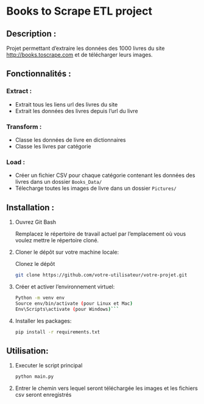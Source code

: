 # Books to Scrape ETL project

## Description :
Projet permettant d’extraire les données des 1000 livres du site http://books.toscrape.com et de télécharger leurs images.

## Fonctionnalités :
### Extract :
- Extrait tous les liens url des livres du site
- Extrait les données des livres depuis l’url du livre

### Transform :
- Classe les données de livre en dictionnaires
- Classe les livres par catégorie

### Load :
- Créer un fichier CSV pour chaque catégorie contenant les données des livres dans un dossier `Books_Data/`
- Télecharge toutes les images de livre dans un dossier `Pictures/`

## Installation :

1. Ouvrez Git Bash

    Remplacez le répertoire de travail actuel par l’emplacement où vous voulez mettre le répertoire cloné.

2. Cloner le dépôt sur votre machine locale:

    Clonez le dépôt
    ```bash
    git clone https://github.com/votre-utilisateur/votre-projet.git
    ```

3. Créer et activer l’environnement virtuel:
   
    ```bash
    Python -m venv env
    Source env/bin/activate (pour Linux et Mac)
    Env\Scripts\activate (pour Windows)```

4. Installer les packages:
   
    ```bash
    pip install -r requirements.txt
    ```

## Utilisation:
1. Executer le script principal
    ```bash
    python main.py
    ```
2. Entrer le chemin vers lequel seront téléchargée les images et les fichiers csv seront enregistrés
